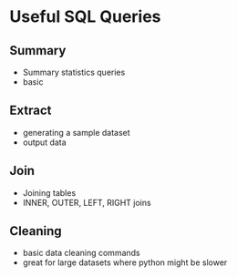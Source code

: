 # Useful SQL Queries


## Summary 
- Summary statistics queries
- basic 

## Extract
- generating a sample dataset
- output data

## Join
- Joining tables
- INNER, OUTER, LEFT, RIGHT joins

## Cleaning

- basic data cleaning commands
- great for large datasets where python might be slower



